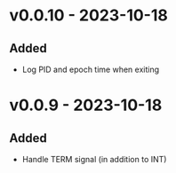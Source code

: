 # v0.0.10 - 2023-10-18

## Added
- Log PID and epoch time when exiting

# v0.0.9 - 2023-10-18

## Added
- Handle TERM signal (in addition to INT)
